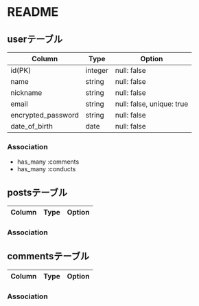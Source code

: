 # README
## userテーブル
| Column             | Type    | Option                    |
|-                   |-        |-                          |
| id(PK)             | integer | null: false               |
| name               | string  | null: false               |
| nickname           | string  | null: false               |
| email              | string  | null: false, unique: true |
| encrypted_password | string  | null: false               |
| date_of_birth      | date    | null: false               |


### Association
- has_many :comments
- has_many :conducts


## postsテーブル
| Column             | Type    | Option                    |
|-                   |-        |-                          |


### Association


## commentsテーブル
| Column             | Type    | Option                    |
|-                   |-        |-                          |


### Association






